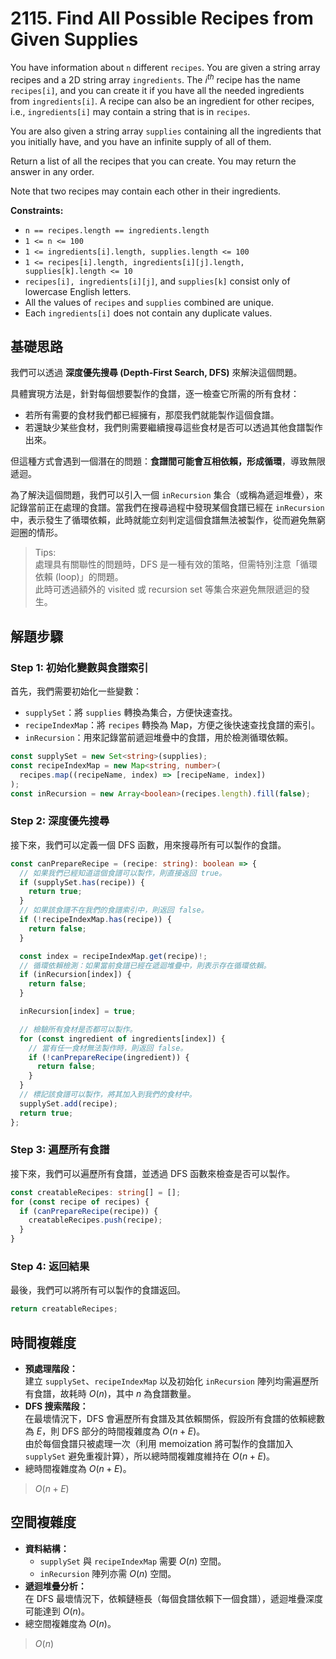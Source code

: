 # 2115. Find All Possible Recipes from Given Supplies

You have information about `n` different `recipes`. 
You are given a string array recipes and a 2D string array `ingredients`. 
The $i^{th}$ recipe has the name `recipes[i]`, 
and you can create it if you have all the needed ingredients from `ingredients[i]`. 
A recipe can also be an ingredient for other recipes, i.e., `ingredients[i]` may contain a string that is in `recipes`.

You are also given a string array `supplies` containing all the ingredients that you initially have, 
and you have an infinite supply of all of them.

Return a list of all the recipes that you can create. You may return the answer in any order.

Note that two recipes may contain each other in their ingredients.

**Constraints:**

- `n == recipes.length == ingredients.length`
- `1 <= n <= 100`
- `1 <= ingredients[i].length, supplies.length <= 100`
- `1 <= recipes[i].length, ingredients[i][j].length, supplies[k].length <= 10`
- `recipes[i], ingredients[i][j]`, and `supplies[k]` consist only of lowercase English letters.
- All the values of `recipes` and `supplies` combined are unique.
- Each `ingredients[i]` does not contain any duplicate values.

## 基礎思路

我們可以透過 **深度優先搜尋 (Depth-First Search, DFS)** 來解決這個問題。

具體實現方法是，針對每個想要製作的食譜，逐一檢查它所需的所有食材：

- 若所有需要的食材我們都已經擁有，那麼我們就能製作這個食譜。
- 若還缺少某些食材，我們則需要繼續搜尋這些食材是否可以透過其他食譜製作出來。

但這種方式會遇到一個潛在的問題：**食譜間可能會互相依賴，形成循環**，導致無限遞迴。

為了解決這個問題，我們可以引入一個 `inRecursion` 集合（或稱為遞迴堆疊），來記錄當前正在處理的食譜。當我們在搜尋過程中發現某個食譜已經在 `inRecursion` 中，表示發生了循環依賴，此時就能立刻判定這個食譜無法被製作，從而避免無窮迴圈的情形。

> Tips:  
> 處理具有關聯性的問題時，DFS 是一種有效的策略，但需特別注意「循環依賴 (loop)」的問題。  
> 此時可透過額外的 visited 或 recursion set 等集合來避免無限遞迴的發生。

## 解題步驟

### Step 1: 初始化變數與食譜索引

首先，我們需要初始化一些變數：
- `supplySet`：將 `supplies` 轉換為集合，方便快速查找。
- `recipeIndexMap`：將 `recipes` 轉換為 Map，方便之後快速查找食譜的索引。
- `inRecursion`：用來記錄當前遞迴堆疊中的食譜，用於檢測循環依賴。

```typescript
const supplySet = new Set<string>(supplies);
const recipeIndexMap = new Map<string, number>(
  recipes.map((recipeName, index) => [recipeName, index])
);
const inRecursion = new Array<boolean>(recipes.length).fill(false);
```

### Step 2: 深度優先搜尋

接下來，我們可以定義一個 DFS 函數，用來搜尋所有可以製作的食譜。

```typescript
const canPrepareRecipe = (recipe: string): boolean => {
  // 如果我們已經知道這個食譜可以製作，則直接返回 true。
  if (supplySet.has(recipe)) {
    return true;
  }
  // 如果該食譜不在我們的食譜索引中，則返回 false。
  if (!recipeIndexMap.has(recipe)) {
    return false;
  }

  const index = recipeIndexMap.get(recipe)!;
  // 循環依賴檢測：如果當前食譜已經在遞迴堆疊中，則表示存在循環依賴。
  if (inRecursion[index]) {
    return false;
  }

  inRecursion[index] = true;

  // 檢驗所有食材是否都可以製作。
  for (const ingredient of ingredients[index]) {
    // 當有任一食材無法製作時，則返回 false。
    if (!canPrepareRecipe(ingredient)) {
      return false;
    }
  }
  // 標記該食譜可以製作，將其加入到我們的食材中。
  supplySet.add(recipe);
  return true;
};
```

### Step 3: 遍歷所有食譜

接下來，我們可以遍歷所有食譜，並透過 DFS 函數來檢查是否可以製作。

```typescript
const creatableRecipes: string[] = [];
for (const recipe of recipes) {
  if (canPrepareRecipe(recipe)) {
    creatableRecipes.push(recipe);
  }
}
```

### Step 4: 返回結果

最後，我們可以將所有可以製作的食譜返回。

```typescript
return creatableRecipes;
```

## 時間複雜度

- **預處理階段：**  
  建立 `supplySet`、`recipeIndexMap` 以及初始化 `inRecursion` 陣列均需遍歷所有食譜，故耗時 $O(n)$，其中 $n$ 為食譜數量。
- **DFS 搜索階段：**  
  在最壞情況下，DFS 會遍歷所有食譜及其依賴關係，假設所有食譜的依賴總數為 $E$，則 DFS 部分的時間複雜度為 $O(n + E)$。  
  由於每個食譜只被處理一次（利用 memoization 將可製作的食譜加入 `supplySet` 避免重複計算），所以總時間複雜度維持在 $O(n + E)$。
- 總時間複雜度為 $O(n + E)$。

> $O(n + E)$

## 空間複雜度

- **資料結構：**
    - `supplySet` 與 `recipeIndexMap` 需要 $O(n)$ 空間。
    - `inRecursion` 陣列亦需 $O(n)$ 空間。
- **遞迴堆疊分析：**  
  在 DFS 最壞情況下，依賴鏈極長（每個食譜依賴下一個食譜），遞迴堆疊深度可能達到 $O(n)$。
- 總空間複雜度為 $O(n)$。

> $O(n)$
